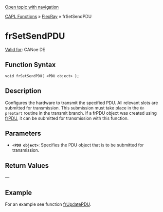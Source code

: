 [Open topic with navigation](../../../../../CANoeDEFamily.htm#Topics/CAPLFunctions/FlexRay/Functions/CAPLfunctionFRSetSendPDU.md)

[CAPL Functions](../../CAPLfunctions.md) » [FlexRay](../CAPLfunctionsFlexrayOverview.md) » frSetSendPDU

# frSetSendPDU

[Valid for](../../../Shared/FeatureAvailability.md):  CANoe DE

## Function Syntax

```plaintext
void frSetSendPDU( <PDU object> );
```

## Description

Configures the hardware to transmit the specified PDU. All relevant slots are submitted for transmission. This submission must take place in the `On preStart` routine in the transmit branch. If a frPDU object was created using [frPDU](../Objects/CAPLfunctionFrPDU.md), it can be submitted for transmission with this function.

## Parameters

- **`<PDU object>`**: Specifies the PDU object that is to be submitted for transmission.

## Return Values

—

## Example

For an example see function [frUpdatePDU](CAPLfunctionFRUpdatePDU.md).
